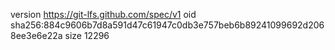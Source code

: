 version https://git-lfs.github.com/spec/v1
oid sha256:884c9606b7d8a591d47c61947c0db3e757beb6b89241099692d2068ee3e6e22a
size 12296
